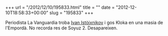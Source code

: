 +++
url = "/2012/12/10/195833.html"
title = ""
date = "2012-12-10T18:58:33+00:00"
slug = "195833"
+++

<p>Periodista La Vanguardia troba <a href="http://www.microsiervos.com/archivo/leyendas-urbanas/ivan-istochnikov.html">Ivan Istòixnikov</a> i gos Kloka en una masia de l'Empordà. No recorda res de Soyuz 2. Desapareixen.</p>
